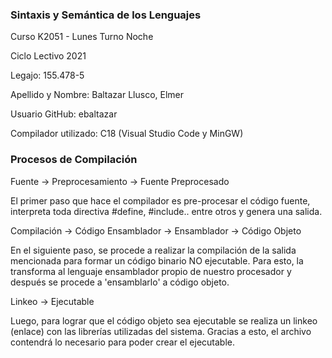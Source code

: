 <h3> Sintaxis y Semántica de los Lenguajes </h3>

Curso K2051 - Lunes Turno Noche

Ciclo Lectivo 2021

Legajo: 155.478-5

Apellido y Nombre: Baltazar Llusco, Elmer

Usuario GitHub: ebaltazar

Compilador utilizado: C18 (Visual Studio Code y MinGW)

<h3> Procesos de Compilación </h3>

Fuente -> Preprocesamiento -> Fuente Preprocesado

El primer paso que hace el compilador es pre-procesar el código fuente, interpreta toda directiva #define, #include.. entre otros y genera una salida.

Compilación -> Código Ensamblador -> Ensamblador -> Código Objeto

En el siguiente paso, se procede a realizar la compilación de la salida mencionada para formar un código binario NO ejecutable.
Para esto, la transforma al lenguaje ensamblador propio de nuestro procesador y después se procede a 'ensamblarlo' a código objeto.

Linkeo -> Ejecutable

Luego, para lograr que el código objeto sea ejecutable se realiza un linkeo (enlace) con las librerías utilizadas del sistema.
Gracias a esto, el archivo contendrá lo necesario para poder crear el ejecutable.
